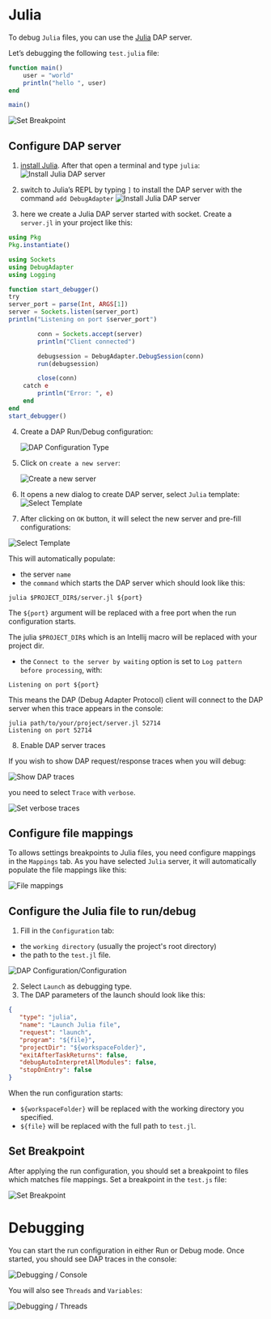 # Julia

To debug `Julia` files, you can use the [Julia](https://github.com/julia-vscode/DebugAdapter.jl) DAP server.

Let’s debugging the following `test.julia` file:

```julia
function main()
    user = "world"
    println("hello ", user)
end

main()
```

![Set Breakpoint](../images/julia/set_breakpoint.png)

## Configure DAP server

1. [install Julia](https://julialang.org/downloads/). After that open a terminal and type `julia`:
   ![Install Julia DAP server](../images/julia/julia_command.png)

2. switch to Julia’s REPL by typing `]` to install the DAP server with the command `add DebugAdapter`
   ![Install Julia DAP server](../images/julia/julia_dap_install.png)

3. here we create a Julia DAP server started with socket. Create a `server.jl` in your project like this:

```julia
using Pkg
Pkg.instantiate()

using Sockets
using DebugAdapter
using Logging

function start_debugger()
try
server_port = parse(Int, ARGS[1])
server = Sockets.listen(server_port)
println("Listening on port $server_port")

        conn = Sockets.accept(server)
        println("Client connected")

        debugsession = DebugAdapter.DebugSession(conn)
        run(debugsession)

        close(conn)
    catch e
        println("Error: ", e)
    end
end
start_debugger()
```

4. Create a DAP Run/Debug configuration:

   ![DAP Configuration Type](../images/DAP_config_type.png)

5. Click on `create a new server`:

   ![Create a new server](../images/DAP_server_create_link.png)

6. It opens a new dialog to create DAP server, select `Julia` template:
   ![Select Template](../images/julia/select_template.png)

7. After clicking on `OK` button, it will select the new server and pre-fill configurations:

 ![Select Template](../images/julia/select_new_server.png)

This will automatically populate:

* the server `name`
* the `command` which starts the DAP server which should look like this:

```
julia $PROJECT_DIR$/server.jl ${port}
```

The `${port}` argument will be replaced with a free port when the run configuration starts.

The julia `$PROJECT_DIR$` which is an Intellij macro will be replaced with your project dir.

* the `Connect to the server by waiting` option is set to `Log pattern before processing`, with:

 ```
 Listening on port ${port}
```

This means the DAP (Debug Adapter Protocol) client will connect to the DAP server when this trace appears in the console:

```
julia path/to/your/project/server.jl 52714
Listening on port 52714
```

8. Enable DAP server traces

If you wish to show DAP request/response traces when you will debug:

![Show DAP traces](../images/julia/traces_in_console.png)

you need to select `Trace` with `verbose`.

![Set verbose traces](../images/julia/set_traces.png)

## Configure file mappings

To allows settings breakpoints to Julia files, you need configure mappings in the `Mappings` tab.
As you have selected `Julia` server, it will automatically populate the file mappings like this:

![File mappings](../images/julia/file_mappings.png)

## Configure the Julia file to run/debug

1. Fill in the `Configuration` tab:

- the `working directory` (usually the project's root directory)
- the path to the `test.jl` file.

![DAP Configuration/Configuration](../images/julia/configuration_tab.png)

2. Select `Launch` as debugging type.
3. The DAP parameters of the launch should look like this:

```json
{
   "type": "julia",
   "name": "Launch Julia file",
   "request": "launch",
   "program": "${file}",
   "projectDir": "${workspaceFolder}",
   "exitAfterTaskReturns": false,
   "debugAutoInterpretAllModules": false,
   "stopOnEntry": false
}
```

When the run configuration starts:

- `${workspaceFolder}` will be replaced with the working directory you specified.
- `${file}` will be replaced with the full path to `test.jl`.
## Set Breakpoint

After applying the run configuration, you should set a breakpoint to files which matches file mappings.
Set a breakpoint in the `test.js` file:

![Set Breakpoint](../images/julia/set_breakpoint.png)

# Debugging

You can start the run configuration in either Run or Debug mode. Once started, you should see DAP traces in the console:

![Debugging / Console](../images/julia/debug_console_tab.png)

You will also see `Threads` and `Variables`:

![Debugging / Threads](../images/julia/debug_threads_tab.png)
